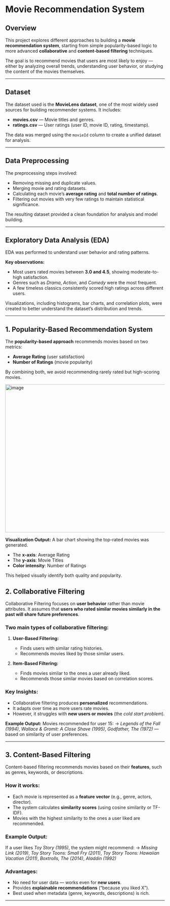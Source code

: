 


#  Movie Recommendation System

##  Overview

This project explores different approaches to building a **movie recommendation system**, starting from simple popularity-based logic to more advanced **collaborative** and **content-based filtering** techniques.

The goal is to recommend movies that users are most likely to enjoy — either by analyzing overall trends, understanding user behavior, or studying the content of the movies themselves.

---

##  Dataset

The dataset used is the **MovieLens dataset**, one of the most widely used sources for building recommender systems. It includes:

* **movies.csv** — Movie titles and genres.
* **ratings.csv** — User ratings (user ID, movie ID, rating, timestamp).

The data was merged using the `movieId` column to create a unified dataset for analysis.

---

##  Data Preprocessing

The preprocessing steps involved:

* Removing missing and duplicate values.
* Merging movie and rating datasets.
* Calculating each movie’s **average rating** and **total number of ratings**.
* Filtering out movies with very few ratings to maintain statistical significance.

The resulting dataset provided a clean foundation for analysis and model building.

---

##  Exploratory Data Analysis (EDA)

EDA was performed to understand user behavior and rating patterns.

**Key observations:**

* Most users rated movies between **3.0 and 4.5**, showing moderate-to-high satisfaction.
* Genres such as *Drama*, *Action*, and *Comedy* were the most frequent.
* A few timeless classics consistently scored high ratings across different users.

Visualizations, including histograms, bar charts, and correlation plots, were created to better understand the dataset’s distribution and trends.

---

##  1. Popularity-Based Recommendation System

The **popularity-based approach** recommends movies based on two metrics:

* **Average Rating** (user satisfaction)
* **Number of Ratings** (movie popularity)

By combining both, we avoid recommending rarely rated but high-scoring movies.

<img width="1076" height="468" alt="image" src="https://github.com/user-attachments/assets/91906b53-0074-4d9d-913e-926d7d947b6d" />


**Visualization Output:**
A bar chart showing the top-rated movies was generated.

* The **x-axis**: Average Rating
* The **y-axis**: Movie Titles
* **Color intensity**: Number of Ratings

This helped visually identify both quality and popularity.



##  2. Collaborative Filtering

Collaborative Filtering focuses on **user behavior** rather than movie attributes. It assumes that **users who rated similar movies similarly in the past will share future preferences**.

###  Two main types of collaborative filtering:

1. **User-Based Filtering:**

   * Finds users with similar rating histories.
   * Recommends movies liked by those similar users.

2. **Item-Based Filtering:**

   * Finds movies similar to the ones a user already liked.
   * Recommends those similar movies based on correlation scores.

###  Key Insights:

* Collaborative filtering produces **personalized** recommendations.
* It adapts over time as more users rate movies.
* However, it struggles with **new users or movies** (the *cold start problem*).

**Example Output:**
Movies recommended for user 15:
→ *Legends of the Fall (1994)*, *Wallace & Gromit: A Close Shave (1995)*, *Godfather, The (1972)* — based on similarity of user preferences.




---

##  3. Content-Based Filtering

Content-based filtering recommends movies based on their **features**, such as genres, keywords, or descriptions.

###  How it works:

* Each movie is represented as a **feature vector** (e.g., genre, actors, director).
* The system calculates **similarity scores** (using cosine similarity or TF-IDF).
* Movies with the highest similarity to the ones a user liked are recommended.

###  Example Output:

If a user likes *Toy Story (1995)*, the system might recommend:
→ *Missing Link (2019)*, *Toy Story Toons: Small Fry (2011)*, *Toy Story Toons: Hawaiian Vacation (2011)*, *Boxtrolls, The (2014)*, *Aladdin (1992)*

###  Advantages:

* No need for user data — works even for **new users**.
* Provides **explainable recommendations** (“because you liked X”).
* Best used when metadata (genre, keywords, descriptions) is rich.



---

